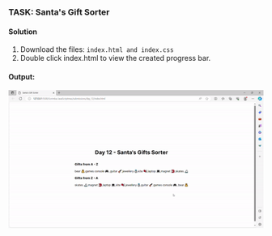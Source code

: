 ### TASK: Santa's Gift Sorter

#### Solution

1. Download the files: `index.html and index.css`
2. Double click index.html to view the created progress bar.

#### Output:
![The output](../../assets/day-12-submission.gif)


